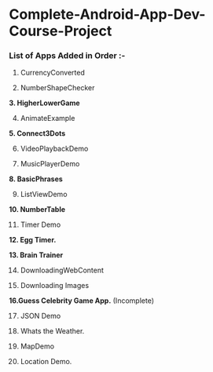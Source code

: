 # Complete-Android-App-Dev-Course-Project

### List of Apps Added in Order :-

1. CurrencyConverted

2. NumberShapeChecker

**3. HigherLowerGame**

4. AnimateExample

**5. Connect3Dots**

6. VideoPlaybackDemo

7. MusicPlayerDemo

**8. BasicPhrases**

9. ListViewDemo

**10. NumberTable**

11. Timer Demo

**12. Egg Timer.**

**13. Brain Trainer**

14. DownloadingWebContent

15. Downloading Images

**16.Guess Celebrity Game App.** (Incomplete)

17. JSON Demo

18. Whats the Weather.

19. MapDemo

20. Location Demo.

